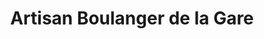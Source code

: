 ---
title: "Artisan Boulanger de la Gare"
url: /epinay-sur-seine/artisan-boulanger-de-la-gare/
shop: boulangerie
---